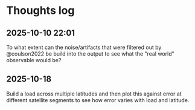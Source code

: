 # Thoughts log

## 2025-10-10 22:01

To what extent can the noise/artifacts that were filtered out by @coulson2022 be build into the output to see what the "real world" observable would be?

## 2025-10-18

Build a load across multiple latitudes and then plot this against error at different satellite segments to see how error varies with load and latitude.
